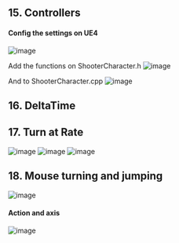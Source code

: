 ## 15. Controllers
#### Config the settings on UE4
![image](https://user-images.githubusercontent.com/29147847/161705912-5f50e712-bd53-4ae8-b896-5f010bf9a3e7.png)

Add the functions on ShooterCharacter.h
![image](https://user-images.githubusercontent.com/29147847/161706194-5795b938-935a-4772-884a-71e3a289e93f.png)

And to ShooterCharacter.cpp
![image](https://user-images.githubusercontent.com/29147847/161706345-d7a6d530-fbff-4edd-8b7c-35a3bfcb3dd3.png)

## 16. DeltaTime
## 17. Turn at Rate
![image](https://user-images.githubusercontent.com/29147847/161720029-11364a35-95af-4e2d-851c-ddad7b0ad361.png)
![image](https://user-images.githubusercontent.com/29147847/161720156-584ad820-4b41-4a5f-9881-4001b5724797.png)
![image](https://user-images.githubusercontent.com/29147847/161720258-5f6f1ac2-02b3-497f-91fc-29f54c0dca08.png)

## 18. Mouse turning and jumping
![image](https://user-images.githubusercontent.com/29147847/161722547-5fb5829b-ad89-40aa-9143-c6498ba4a63e.png)
#### Action and axis
![image](https://user-images.githubusercontent.com/29147847/161723077-f09c5ecd-3ca8-4559-bb87-50adc92cbba3.png)